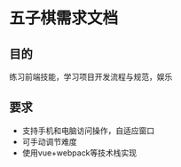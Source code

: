 # 五子棋需求文档

## 目的

练习前端技能，学习项目开发流程与规范，娱乐

## 要求

- 支持手机和电脑访问操作，自适应窗口
- 可手动调节难度
- 使用vue+webpack等技术栈实现

